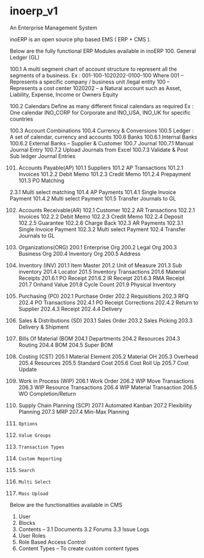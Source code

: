 inoerp_v1
=========

An Enterprise Management System

inoERP is an open source php based EMS ( ERP + CMS ).  

Below are the fully functional ERP Modules available in inoERP
100.	General Ledger (GL)

100.1	A multi segment chart of account structure to represent all the segments of a business.
      Ex : 001-100-1020202-0100-100
      Where 001 – Represents a specific company / business unit /legal entity
      100 – Represents a cost center
      1020202 – a Natural account such as Asset, Liability, Expense, Income or Owners Equity

100.2	Calendars 
Define as many different finical calendars as required
Ex : One calendar INO_CORP for Corporate and INO_USA, INO_UK for specific countries

100.3	Account Combinations
100.4	Currency & Conversions
100.5	Ledger :  A set of calendar, currency and accounts
100.6	Banks
100.6.1	Internal Banks
100.6.2	External Banks – Supplier & Customer
100.7	Journal 
100.7.1	Manual Journal Entry
100.7.2	Upload Journals from Excel
100.7.3	Validate & Post Sub ledger Journal Entries

101.	Accounts Payable(AP)
101.1	Suppliers
101.2	AP Transactions
101.2.1	Invoices
101.2.2	Debit Memo
101.2.3	Credit Memo
101.2.4	Prepayment
101.3	PO Matching 

2.3.1 Multi select matching
101.4	AP Payments
101.4.1	Single Invoice Payment
101.4.2	Multi select Payment
101.5	Transfer Journals to GL

102.	Accounts Receivable(AR)
102.1	Customer
102.2	AR Transactions
102.2.1	Invoices
102.2.2	Debit Memo
102.2.3	Credit Memo
102.2.4	Deposit
102.2.5	Guarantee
102.2.6	Charge Back
102.3	AR Payments
102.3.1	Single Invoice Payment
102.3.2	Multi select Payment
102.4	Transfer Journals to GL


200.	Organizations(ORG)
200.1	Enterprise Org
200.2	Legal Org
200.3	Business Org
200.4	Inventory Org
200.5	Address

201.	Inventory (INV)
201.1	Item Master
201.2	Unit of Measure
201.3	Sub inventory
201.4	Locator
201.5	Inventory Transactions
201.6	Material Receipts
201.6.1	PO Receipt
201.6.2	IR Receipt
201.6.3	RMA Receipt
201.7	Onhand Value
201.8	Cycle Count
201.9	Physical Inventory

202.	Purchasing (PO)
202.1	Purchase Order
202.2	Requisitions
202.3	RFQ
202.4	PO Transactions
202.4.1	PO Receipt Corrections
202.4.2	Return to Supplier
202.4.3	Receipt
202.4.4	Delivery

203.	Sales & Distributions (SD)
203.1	Sales Order
203.2	Sales Picking
203.3	Delivery & Shipment

204.	Bills Of Material (BOM
204.1	Departments
204.2	Resources
204.3	Routing
204.4	BOM
204.5	Super BOM

205.	Costing (CST)
205.1	Material Element
205.2	Material OH 
205.3	Overhead
205.4	Resources
205.5	Standard Cost
205.6	Cost Roll Up
205.7	Cost Update

206.	Work in Process (WIP)
206.1	Work Order 
206.2	WIP Move Transactions
206.3	WIP Resource Transactions
206.4	WIP Material Transaction
206.5	WO Completion/Return

207.	Supply Chain Planning (SCP)
207.1	Automated Kanban
207.2	Flexibility Planning
207.3	MRP
207.4	Min-Max Planning

900.	 Options
901.	 Value Groups
902.	 Transaction Types
903.	 Custom Reporting
904.	 Search
905.	 Multi Select
906.	 Mass Upload


Below are the functionalities available in CMS
1.	User 
2.	Blocks
3.	Contents –
3.1	Documents
3.2	Forums
3.3	Issue Logs
4.	User Roles
5.	Role Based Access Control
6.	Content Types – To create custom content types

